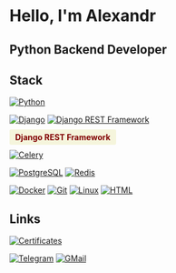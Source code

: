 # Hello, I'm Alexandr 
## Python Backend Developer


## Stack
[![Python](https://img.shields.io/badge/Python-3776AB?style=for-the-badge&logo=python&logoColor=white)](https://www.python.org/)

[![Django](https://img.shields.io/badge/Django-092E20?style=for-the-badge&logo=django&logoColor=white)](https://www.djangoproject.com/) [![Django REST Framework](https://img.shields.io/badge/Django_REST_Framework-F5F5DC?style=for-the-badge)](https://www.django-rest-framework.org/) 
<style>
    .badge {
        color: #800000; /* Бордовый шрифт */
        background-color: #F5F5DC; /* Фон как в твоём бейдже */
        padding: 5px 10px;
        border-radius: 3px;
        text-decoration: none;
        font-weight: bold;
    }
</style>
<a class="badge" href="https://www.django-rest-framework.org/">Django REST Framework</a>

[![Celery](https://img.shields.io/badge/Celery-37814A?style=for-the-badge&logo=celery&logoColor=white)](https://docs.celeryq.dev/en/stable/index.html)

[![PostgreSQL](https://img.shields.io/badge/PostgreSQL-316192?style=for-the-badge&logo=postgresql&logoColor=white)](https://www.postgresql.org/) [![Redis](https://img.shields.io/badge/redis-%23DD0031.svg?&style=for-the-badge&logo=redis&logoColor=white)](https://redis.io/) 

[![Docker](https://img.shields.io/badge/Docker-2496ED?style=for-the-badge&logo=docker&logoColor=white)](https://www.docker.com/) [![Git](https://img.shields.io/badge/Git-F05032?style=for-the-badge&logo=git&logoColor=white)](https://git-scm.com/) [![Linux](https://img.shields.io/badge/Linux-FCC624?style=for-the-badge&logo=linux&logoColor=black)](https://ubuntu.com/) [![HTML](https://img.shields.io/badge/HTML5-E34F26?style=for-the-badge&logo=html5&logoColor=white)](https://developer.mozilla.org/en-US/docs/Web/HTML)
## Links

[![Certificates](https://img.shields.io/badge/Certificates-316192?style=for-the-badge&logo=Certificates&logoColor=white)](https://stepik.org/users/565514840/profile)

[![Telegram](https://img.shields.io/badge/Telegram-2CA5E0?style=for-the-badge&logo=telegram&logoColor=white)](https://t.me/hiOganes) 
[![GMail](https://img.shields.io/badge/Gmail-D14836?style=for-the-badge&logo=gmail&logoColor=white)](https://mail.google.com/mail/?view=cm&fs=1&to=reserv.oganes@gmail.com)
